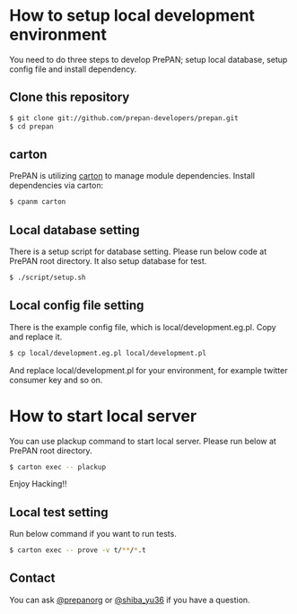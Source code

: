 # How to setup local development environment

You need to do three steps to develop PrePAN; setup local database, setup config file and install dependency.

## Clone this repository

```sh
$ git clone git://github.com/prepan-developers/prepan.git
$ cd prepan
```

## carton

PrePAN is utilizing [carton](https://metacpan.org/module/MIYAGAWA/carton-v0.9.10/docs/carton.pod) to manage module dependencies. Install dependencies via carton:

```sh
$ cpanm carton
```

## Local database setting

There is a setup script for database setting. Please run below code at PrePAN root directory.
It also setup database for test.

```sh
$ ./script/setup.sh
```

## Local config file setting

There is the example config file, which is local/development.eg.pl.  Copy and replace it.

```sh
$ cp local/development.eg.pl local/development.pl
```
And replace local/development.pl for your environment, for example twitter consumer key and so on.

# How to start local server
You can use plackup command to start local server.  Please run below at PrePAN root directory.

```sh
$ carton exec -- plackup
```

Enjoy Hacking!!

## Local test setting

Run below command if you want to run tests.

```sh
$ carton exec -- prove -v t/**/*.t
```

## Contact

You can ask [@prepanorg](http://twitter.com/prepanorg/) or [@shiba_yu36](http://twitter.com/shiba_yu36/) if you have a question.
